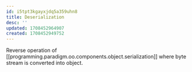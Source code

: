```yaml
---
id: i5tpt3kgayxjdq5a359uhn8
title: Deserialization
desc: ''
updated: 1708452964907
created: 1708452949752
---
```


Reverse operation of [[programming.paradigm.oo.components.object.serialization]] where byte stream is converted into object.
